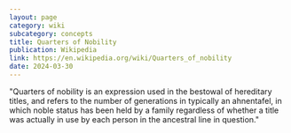 ```yaml
---
layout: page
category: wiki
subcategory: concepts
title: Quarters of Nobility
publication: Wikipedia
link: https://en.wikipedia.org/wiki/Quarters_of_nobility
date: 2024-03-30
---
```


"Quarters of nobility is an expression used in the bestowal of hereditary titles, and refers to the number of generations in typically an ahnentafel, in which noble status has been held by a family regardless of whether a title was actually in use by each person in the ancestral line in question."
